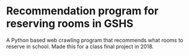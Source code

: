 # Recommendation program for reserving rooms in GSHS
A Python based web crawling program that recommends what rooms to reserve in school. Made this for a class final project in 2018.
